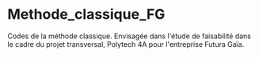 # Methode_classique_FG

Codes de la méthode classique. Envisagée dans l'étude de faisabilité dans le cadre du projet transversal, Polytech 4A pour l'entreprise Futura Gaïa.
